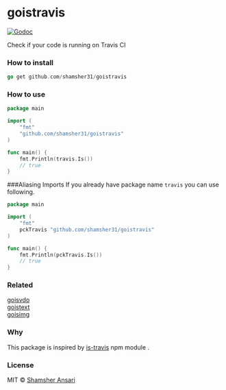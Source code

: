 # goistravis

[![Godoc](http://img.shields.io/badge/godoc-reference-blue.svg?style=flat)](https://godoc.org/github.com/shamsher31/goistravis)

Check if your code is running on Travis CI

### How to install
```go
go get github.com/shamsher31/goistravis
```

### How to use
```go
package main

import (
	"fmt"
	"github.com/shamsher31/goistravis"
)

func main() {
	fmt.Println(travis.Is())
    // true
}
```
###Aliasing Imports
If you already have package name ```travis``` you can use following.
```go
package main

import (
	"fmt"
	pckTravis "github.com/shamsher31/goistravis"
)

func main() {
	fmt.Println(pckTravis.Is())
    // true
}
```
### Related
[goisvdo](https://github.com/shamsher31/goisvdo)<br>
[goistext](https://github.com/ferhatelmas/goistext)<br>
[goisimg](https://github.com/ferhatelmas/goisimg)<br>

### Why
This package is inspired by [is-travis](https://www.npmjs.com/package/is-travis) npm module .

### License
MIT © [Shamsher Ansari](https://github.com/shamsher31)
